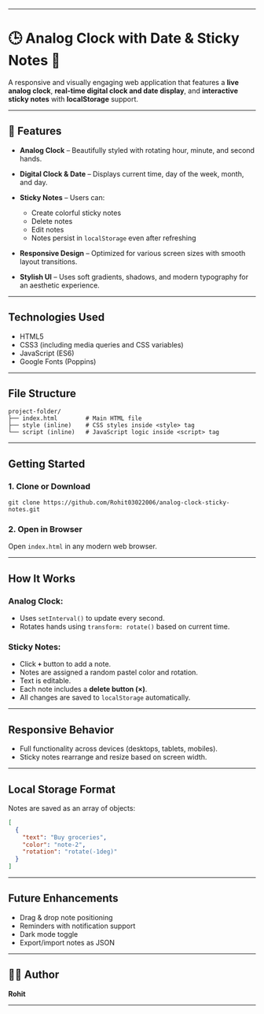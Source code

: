 
---

# 🕒 Analog Clock with Date & Sticky Notes 📝

A responsive and visually engaging web application that features a **live analog clock**, **real-time digital clock and date display**, and **interactive sticky notes** with **localStorage** support.

---

## 📌 Features

* **Analog Clock** – Beautifully styled with rotating hour, minute, and second hands.
* **Digital Clock & Date** – Displays current time, day of the week, month, and day.
* **Sticky Notes** – Users can:

  * Create colorful sticky notes
  * Delete notes
  * Edit notes
  * Notes persist in `localStorage` even after refreshing
* **Responsive Design** – Optimized for various screen sizes with smooth layout transitions.
* **Stylish UI** – Uses soft gradients, shadows, and modern typography for an aesthetic experience.

---

## Technologies Used

* HTML5
* CSS3 (including media queries and CSS variables)
* JavaScript (ES6)
* Google Fonts (Poppins)

---

## File Structure

```
project-folder/
├── index.html        # Main HTML file
├── style (inline)    # CSS styles inside <style> tag
└── script (inline)   # JavaScript logic inside <script> tag
```

---

## Getting Started

### 1. Clone or Download

```
git clone https://github.com/Rohit03022006/analog-clock-sticky-notes.git
```

### 2. Open in Browser

Open `index.html` in any modern web browser.

---

## How It Works

### Analog Clock:

* Uses `setInterval()` to update every second.
* Rotates hands using `transform: rotate()` based on current time.

### Sticky Notes:

* Click **`+`** button to add a note.
* Notes are assigned a random pastel color and rotation.
* Text is editable.
* Each note includes a **delete button (×)**.
* All changes are saved to `localStorage` automatically.

---

## Responsive Behavior

* Full functionality across devices (desktops, tablets, mobiles).
* Sticky notes rearrange and resize based on screen width.

---

## Local Storage Format

Notes are saved as an array of objects:

```json
[
  {
    "text": "Buy groceries",
    "color": "note-2",
    "rotation": "rotate(-1deg)"
  }
]
```

---

## Future Enhancements

* Drag & drop note positioning
* Reminders with notification support
* Dark mode toggle
* Export/import notes as JSON

---

## 👨‍💻 Author

**Rohit**

---
